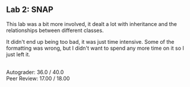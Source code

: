 ## Lab 2: SNAP
This lab was a bit more involved, it dealt a lot with inheritance and the relationships between different classes. 

It didn't end up being too bad, it was just time intensive. Some of the formatting was wrong, but I didn't want to spend any more time on it so I just left it.

<br />
Autograder:  36.0 / 40.0 
<br />
Peer Review: 17.00 / 18.00

